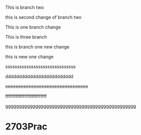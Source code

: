 

This is branch two


this is second change of branch two

This is one branch change



This is three branch


this is branch one new change

this is new one change


ssssssssssssssssssssssssssssss


ddddddddddddddddddddddddd


eeeeeeeeeeeeeeeeeeeeeeeeeeeeeeee



ffffffffffffffffffffffffffff








gggggggggggggggggggggggggggggggggggggggggggggggg


# 2703Prac
